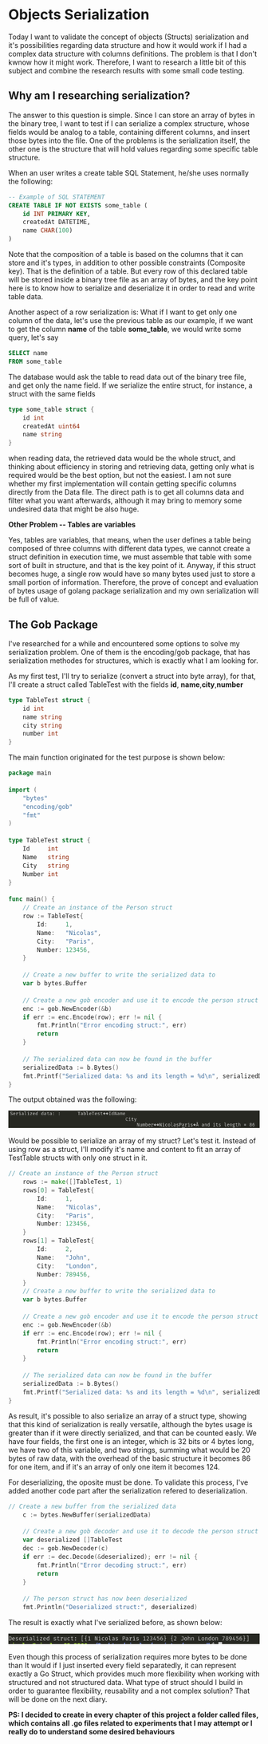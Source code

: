 # Objects Serialization

Today I want to validate the concept of objects (Structs) serialization and it's possibilities regarding data structure and how it would work if I had a complex data structure with columns definitions. The problem is that I don't kwnow how it might work. Therefore, I want to research a little bit of this subject and combine the research results with some small code testing.

## Why am I researching serialization?

The answer to this question is simple. Since I can store an array of bytes in the binary tree, I want to test if I can serialize a complex structure, whose fields would be analog to a table, containing different columns, and insert those bytes into the file. One of the problems is the serialization itself, the other one is the structure that will hold values regarding some specific table structure.

When an user writes a create table SQL Statement, he/she uses normally the following:

```SQL
-- Example of SQL STATEMENT
CREATE TABLE IF NOT EXISTS some_table (
    id INT PRIMARY KEY,
    createdAt DATETIME,
    name CHAR(100)
)
```

Note that the composition of a table is based on the columns that it can store and it's types, in addition to other possible constraints (Composite key). That is the definition of a table. But every row of this declared table will be stored inside a binary tree file as an array of bytes, and the key point here is to know how to serialize and deserialize it in order to read and write table data.

Another aspect of a row serialization is: What if I want to get only one column of the data, let's use the previous table as our example, if we want to get the column **name** of the table **some_table**, we would write some query, let's say 

```SQL
SELECT name
FROM some_table
``` 

The database would ask the table to read data out of the binary tree file, and get only the name field. If we serialize the entire struct, for instance, a struct with the same fields

```go
type some_table struct {
    id int
    createdAt uint64
    name string
}
```

when reading data, the retrieved data would be the whole struct, and thinking about efficiency in storing and retrieving data, getting only what is required would be the best option, but not the easiest. I am not sure whether my first implementation will contain getting specific columns directly from the Data file. The direct path is to get all columns data and filter what you want afterwards, although it may bring to memory some undesired data that might be also huge.

**Other Problem -- Tables are variables**

Yes, tables are variables, that means, when the user defines a table being composed of three columns with different data types, we cannot create a struct definition in execution time, we must assemble that table with some sort of built in structure, and that is the key point of it. Anyway, if this struct becomes huge, a single row would have so many bytes used just to store a small portion of information. Therefore, the prove of concept and evaluation of bytes usage of golang package serialization and my own serialization will be full of value.

## The Gob Package

I've researched for a while and encountered some options to solve my serialization problem. One of them is the encoding/gob package, that has serialization methodes for structures, which is exactly what I am looking for.

As my first test, I'll try to serialize (convert a struct into byte array), for that, I'll create a struct called TableTest with the fields **id**, **name**,**city**,**number**

```go
type TableTest struct {
    id int
    name string
    city string
    number int
}
```

The main function originated for the test purpose is shown below:

```go
package main

import (
	"bytes"
	"encoding/gob"
	"fmt"
)

type TableTest struct {
	Id     int
	Name   string
	City   string
	Number int
}

func main() {
	// Create an instance of the Person struct
	row := TableTest{
		Id:     1,
		Name:   "Nicolas",
		City:   "Paris",
		Number: 123456,
	}

	// Create a new buffer to write the serialized data to
	var b bytes.Buffer

	// Create a new gob encoder and use it to encode the person struct
	enc := gob.NewEncoder(&b)
	if err := enc.Encode(row); err != nil {
		fmt.Println("Error encoding struct:", err)
		return
	}

	// The serialized data can now be found in the buffer
	serializedData := b.Bytes()
	fmt.Printf("Serialized data: %s and its length = %d\n", serializedData, len(b.Bytes()))
}

```

The output obtained was the following:

![alt text](../../assets/serialize_1.png)

Would be possible to serialize an array of my struct? Let's test it. Instead of using row as a struct, I'll modify it's name and content to fit an array of TestTable structs with only one struct in it.

```go
// Create an instance of the Person struct
    rows := make([]TableTest, 1)
	rows[0] = TableTest{
		Id:     1,
		Name:   "Nicolas",
		City:   "Paris",
		Number: 123456,
	}
	rows[1] = TableTest{
		Id:     2,
		Name:   "John",
		City:   "London",
		Number: 789456,
	}
	// Create a new buffer to write the serialized data to
	var b bytes.Buffer

	// Create a new gob encoder and use it to encode the person struct
	enc := gob.NewEncoder(&b)
	if err := enc.Encode(row); err != nil {
		fmt.Println("Error encoding struct:", err)
		return
	}

	// The serialized data can now be found in the buffer
	serializedData := b.Bytes()
	fmt.Printf("Serialized data: %s and its length = %d\n", serializedData, len(b.Bytes()))
}

```

As result, it's possible to also serialize an array of a struct type, showing that this kind of serialization is really versatile, although the bytes usage is greater than if it were directly serialized, and that can be counted easly. We have four fields, the first one is an integer, which is 32 bits or 4 bytes long, we have two of this variable, and two strings, summing what would be 20 bytes of raw data, with the overhead of the basic structure it becomes 86 for one item, and if it's an array of only one item it becomes 124. 

For deserializing, the oposite must be done. To validate this process, I've added another code part after the serialization refered to deserialization.

```go
// Create a new buffer from the serialized data
	c := bytes.NewBuffer(serializedData)

	// Create a new gob decoder and use it to decode the person struct
	var deserialized []TableTest
	dec := gob.NewDecoder(c)
	if err := dec.Decode(&deserialized); err != nil {
		fmt.Println("Error decoding struct:", err)
		return
	}

	// The person struct has now been deserialized
	fmt.Println("Deserialized struct:", deserialized)

```
The result is exactly what I've serialized before, as shown below:

![alt text](../../assets/serialized_2.png)

Even though this process of serialization requires more bytes to be done than It would if I just inserted every field separatedly, it can represent exactly a Go Struct, which provides much more flexibility when working with structured and not structured data. What type of struct should I build in order to guarantee flexibility, reusability and a not complex solution? That will be done on the next diary.

**PS: I decided to create in every chapter of this project a folder called files, which contains all .go files related to experiments that I may attempt or I really do to understand some desired behaviours**